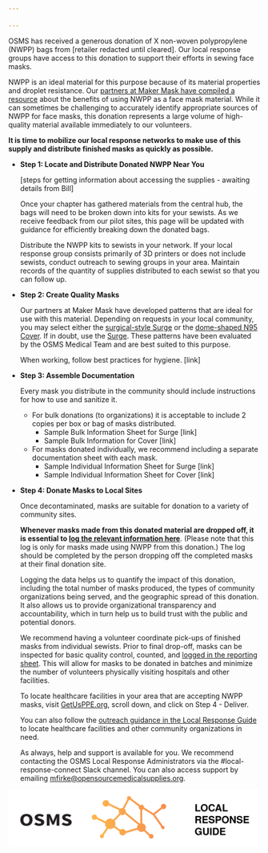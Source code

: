 ```yaml
---

---
```


OSMS has received a generous donation of X non-woven polypropylene (NWPP) bags from [retailer redacted until cleared]. Our local response groups have access to this donation to support their efforts in sewing face masks. 

NWPP is an ideal material for this purpose because of its material properties and droplet resistance. Our [partners at Maker Mask have compiled a resource](https://makermask.org/the-big-four-criteria-for-community-mask-materials/) about the benefits of using NWPP as a face mask material. While it can sometimes be challenging to accurately identify appropriate sources of NWPP for face masks, this donation represents a large volume of high-quality material available immediately to our volunteers.

**It is time to mobilize our local response networks to make use of this supply and distribute finished masks as quickly as possible.**

- **Step 1: Locate and Distribute Donated NWPP Near You**

    [steps for getting information about accessing the supplies - awaiting details from Bill] 

    Once your chapter has gathered materials from the central hub, the bags will need to be broken down into kits for your sewists. As we receive feedback from our pilot sites, this page will be updated with guidance for efficiently breaking down the donated bags. 

    Distribute the NWPP kits to sewists in your network. If your local response group consists primarily of 3D printers or does not include sewists, conduct outreach to sewing groups in your area. Maintain records of the quantity of supplies distributed to each sewist so that you can follow up. 

- **Step 2: Create Quality Masks**

    Our partners at Maker Mask have developed patterns that are ideal for use with this material. Depending on requests in your local community, you may select either the [surgical-style Surge](https://makermask.org/masks/surge/) or the [dome-shaped N95 Cover](https://makermask.org/masks/cover/). If in doubt, use the [Surge](https://makermask.org/masks/surge/). These patterns have been evaluated by the OSMS Medical Team and are best suited to this purpose.  

    When working, follow best practices for hygiene. [link]

- **Step 3: Assemble Documentation**

    Every mask you distribute in the community should include instructions for how to use and sanitize it. 

    - For bulk donations (to organizations) it is acceptable to include 2 copies per box or bag of masks distributed.
        - Sample Bulk Information Sheet for Surge [link]
        - Sample Bulk Information for Cover [link]
    - For masks donated individually, we recommend including a separate documentation sheet with each mask.
        - Sample Individual Information Sheet for Surge [link]
        - Sample Individual Information Sheet for Cover [link]

- **Step 4: Donate Masks to Local Sites**

    Once decontaminated, masks are suitable for donation to a variety of community sites. 

    **Whenever masks made from this donated material are dropped off, it is essential to [log the relevant information here](https://docs.google.com/forms/d/e/1FAIpQLSfDOj0qfWDNrGgOVyBtH7E6dc3qPwCKRT9j_wk7UjIutqtTAg/viewform?usp=sf_link)**. (Please note that this log is only for masks made using NWPP from this donation.) The log should be completed by the person dropping off the completed masks at their final donation site. 

    Logging the data helps us to quantify the impact of this donation, including the total number of masks produced, the types of community organizations being served, and the geographic spread of this donation. It also allows us to provide organizational transparency and accountability, which in turn help us to build trust with the public and potential donors.

    We recommend having a volunteer coordinate pick-ups of finished masks from individual sewists. Prior to final drop-off, masks can be inspected for basic quality control, counted, and [logged in the reporting sheet](https://docs.google.com/forms/d/e/1FAIpQLSfDOj0qfWDNrGgOVyBtH7E6dc3qPwCKRT9j_wk7UjIutqtTAg/viewform). This will allow for masks to be donated in batches and minimize the number of volunteers physically visiting hospitals and other facilities. 

    To locate healthcare facilities in your area that are accepting NWPP masks, visit [GetUsPPE.org](https://getusppe.org/makers/), scroll down, and click on Step 4 - Deliver. 

    You can also follow the [outreach guidance in the Local Response Guide](https://public.boxcloud.com/api/2.0/internal_files/641456832119/versions/691898898491/representations/pdf/content/?access_token=1!DmialykcRIpOk7EHAYK0JlmqVOwLCysBbiT2rGvtNEv8yNMELyF7bCFcpso_Ipo7FcggRJsUmOv7uKddUHYjiU06a_8DoLz8bYPfvf-ckZv6DCsDEaZGCZzeSR7dLsXHAqUBBR8sDLIxd3MXV422Re-KMCwHS5J2GKye7W9SiuO-FCwNWmA2WYgufH-lFmXVHU9mzL6HEeLG9cQQSRp5SZEcH3B96l-S8gv9nOGW4Tfg8FFEHHp-pZ4IrGWF3pDAP-A30nqKGq-v3W8UGlzQ9ttMSRgU9OMNEWTV8KwSZOF9CH95CDmarTihxbtNx4YYb0X63AuZ77rpssIIumDL39wL730Uu1EiufUF1pgLP_Ai3Scimu5p2-MzAJUB5rGHA5VyY4OGwv8dt94vnFufprsl1qIM2UgIQpHFwurG7_2OGodKXy6HXx_24Y48mhGqCwETiqZm-0LkcD67PBSAYr_iPttaIhyUINP7o09JLqVIYTkTF0aT40mJR-nNWjUnay6oxllq_x8lWeXLTA6eg2WzepSuDNYIHjvjAOJ8yFrZT3zjMSBiUX7Kj4rfcJo.&shared_link=https%3A%2F%2Foscms.app.box.com%2Fs%2Fzh0aynd8hflxkfdaucs14ifs05z8d8dn&box_client_name=box-content-preview&box_client_version=2.37.0#%5B%7B%22num%22%3A34%2C%22gen%22%3A0%7D%2C%7B%22name%22%3A%22XYZ%22%7D%2C69%2C506%2C0%5D) to locate healthcare facilities and other community organizations in need.  

     

    As always, help and support is available for you. We recommend contacting the OSMS Local Response Administrators via the #local-response-connect Slack channel. You can also access support by emailing mfirke@opensourcemedicalsupplies.org. 

![home/osms-logos_OSMS_LRG_WIDE.svg](home/osms-logos_OSMS_LRG_WIDE.svg)